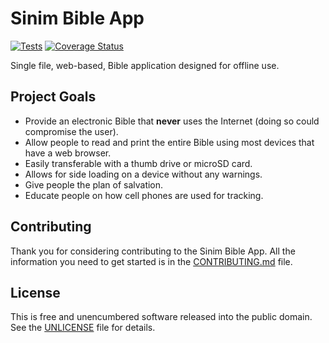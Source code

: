 # Sinim Bible App

[![Tests](https://github.com/sinim-bible-app/sinim-bible-app/actions/workflows/tests.yml/badge.svg)](https://github.com/sinim-bible-app/sinim-bible-app/actions/workflows/tests.yml)
[![Coverage Status](https://coveralls.io/repos/github/sinim-bible-app/sinim-bible-app/badge.svg?branch=main)](https://coveralls.io/github/sinim-bible-app/sinim-bible-app?branch=main)

Single file, web-based, Bible application designed for offline use.

## Project Goals

- Provide an electronic Bible that **never** uses the Internet (doing so could compromise the user).
- Allow people to read and print the entire Bible using most devices that have a web browser.
- Easily transferable with a thumb drive or microSD card.
- Allows for side loading on a device without any warnings.
- Give people the plan of salvation.
- Educate people on how cell phones are used for tracking.

## Contributing

Thank you for considering contributing to the Sinim Bible App.
All the information you need to get started is in the [CONTRIBUTING.md](CONTRIBUTING.md) file.

## License

This is free and unencumbered software released into the public domain.
See the [UNLICENSE](UNLICENSE) file for details.
